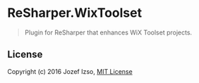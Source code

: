 # ReSharper.WixToolset

> Plugin for ReSharper that enhances WiX Toolset projects.


## License

Copyright (c) 2016 Jozef Izso, [MIT License](LICENSE)
